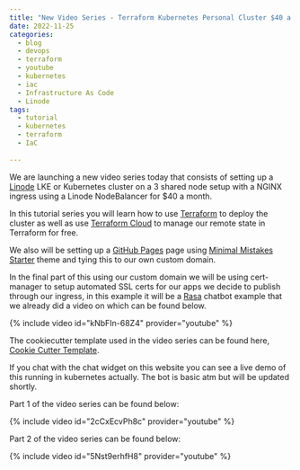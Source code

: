```yaml
---
title: "New Video Series - Terraform Kubernetes Personal Cluster $40 a month"
date: 2022-11-25
categories:
  - blog
  - devops
  - terraform
  - youtube
  - kubernetes
  - iac
  - Infrastructure As Code
  - Linode
tags:
  - tutorial
  - kubernetes
  - terraform
  - IaC
  
---
```


We are launching a new video series today that consists of setting up a [Linode](https://www.linode.com/lp/refer/?r=24202434814cd6f94325c26c8a78803a931bed0f) LKE or Kubernetes cluster on a 3 shared node setup with a NGINX ingress using a Linode NodeBalancer for $40 a month.

In this tutorial series you will learn how to use [Terraform](https://www.terraform.io/) to deploy the cluster as well as use [Terraform Cloud](https://app.terraform.io/signup/account) to manage our remote state in Terraform for free.

We also will be setting up a [GitHub Pages](https://pages.github.com/) page using [Minimal Mistakes Starter](https://github.com/mmistakes/mm-github-pages-starter/generate) theme and tying this to our own custom domain.

In the final part of this using our custom domain we will be using cert-manager to setup automated SSL certs for our apps we decide to publish through our ingress, in this example it will be a [Rasa](https://rasa.com/) chatbot example that we already did a video on which can be found below.


{% include video id="kNbFIn-68Z4" provider="youtube" %}


The cookiecutter template used in the video series can be found here, [Cookie Cutter Template](https://github.com/DevOps-With-Brian/cookiecutter-linode-tf-lke).

If you chat with the chat widget on this website you can see a live demo of this running in kubernetes actually.  The bot is basic atm but will be updated shortly.

Part 1 of the video series can be found below:

{% include video id="2cCxEcvPh8c" provider="youtube" %}


Part 2 of the video series can be found below:

{% include video id="5Nst9erhfH8" provider="youtube" %}
